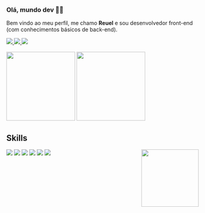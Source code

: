 ### Olá, mundo dev 👋🌐
<p>Bem vindo ao meu perfil, me chamo <strong>Reuel</strong> e sou desenvolvedor front-end (com conhecimentos básicos de back-end).</p>
<div>
  <a href="mailto:reuelsilva98@gmail.com>" target="_blank">
    <img src="https://img.shields.io/badge/Gmail-F51720?style=for-the-badge&logo=gmail&logoColor=white"/>
  </a>
  <a href="https://www.linkedin.com/in/reuelsilva" target="_blank">
    <img src="https://img.shields.io/badge/LinkedIn-0077B5?style=for-the-badge&logo=linkedin&logoColor=white"/>
  </a>
  <a href="https://www.instagram.com/reueldev" target="_blank">
    <img src="https://img.shields.io/badge/Instagram-E4405F?style=for-the-badge&logo=instagram&logoColor=white"/>
  </a>
</div>
<br>
<div>
  <img height="180px" src="https://github-readme-stats.vercel.app/api?username=reuelsilva&show_icons=true&theme=github_dark&include_all_commits=true"/>
  <img height="180px" src="https://github-readme-stats.vercel.app/api/top-langs/?username=reuelsilva&layout=donut&langs_count=16&theme=github_dark" />
</div>
<h2>Skills</h2>
<div>
  <img src="https://skillicons.dev/icons?i=html"/>
  <img src="https://skillicons.dev/icons?i=css"/>
  <img src="https://skillicons.dev/icons?i=javascript"/>
  <img src="https://skillicons.dev/icons?i=react"/>
  <img src="https://skillicons.dev/icons?i=java&theme=light"/>
  <img src="https://skillicons.dev/icons?i=python"/>
  <img src="https://media0.giphy.com/media/v1.Y2lkPTc5MGI3NjExZW16cmlnOXo3cjE0b3piODRvc2Z6ejhpcTIyYXl2Y3U2Z3g1dDhpMCZlcD12MV9pbnRlcm5hbF9naWZfYnlfaWQmY3Q9Zw/bGgsc5mWoryfgKBx1u/giphy.gif" height="150" align="right"/>
</div>
